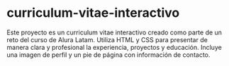 # curriculum-vitae-interactivo
Este proyecto es un curriculum vitae interactivo creado como parte de un reto del curso de Alura Latam. Utiliza HTML y CSS para presentar de manera clara y profesional la experiencia, proyectos y educación. Incluye una imagen de perfil y un pie de página con información de contacto.
